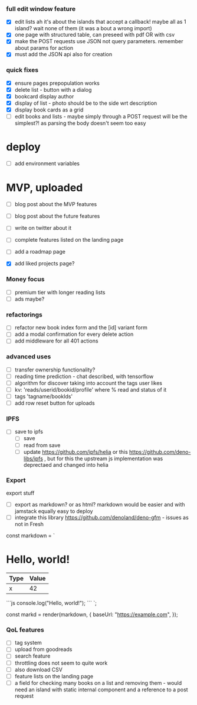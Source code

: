 ### full edit window feature

- [x] edit lists ah it's about the islands that accept a callback! maybe all as
      1 island? wait none of them (it was a bout a wrong import)
- [x] one page with structured table, can preseed with pdf OR with csv
- [x] make the POST requests use JSON not query parameters. remember about
      params for action
- [x] must add the JSON api also for creation

### quick fixes

- [x] ensure pages prepopulation works
- [x] delete list - button with a dialog
- [x] bookcard display author
- [x] display of list - photo should be to the side wrt description
- [x] display book cards as a grid
- [ ] edit books and lists - maybe simply through a POST request will be the simplest?! as parsing the body doesn't seem too easy

# deploy

- [ ] add environment variables

# MVP, uploaded

- [ ] blog post about the MVP features
- [ ] blog post about the future features

- [ ] write on twitter about it
- [ ] complete features listed on the landing page
- [ ] add a roadmap page
- [x] add liked projects page?

### Money focus

- [ ] premium tier with longer reading lists
- [ ] ads maybe?

### refactorings

- [ ] refactor new book index form and the [id] variant form
- [ ] add a modal confirmation for every delete action
- [ ] add middleware for all 401 actions

### advanced uses

- [ ] transfer ownership functionality?
- [ ] reading time prediction - chat described, with tensorflow
- [ ] algorithm for discover taking into account the tags user likes
- [ ] kv: 'reads/userid/bookid/profile' where % read and status of it
- [ ] tags 'tagname/bookIds'
- [ ] add row reset button for uploads

### IPFS

- [ ] save to ipfs
  - [ ] save
  - [ ] read from save
  - [ ] update https://github.com/ipfs/helia or this
        https://github.com/deno-libs/ipfs , but for this the upstream js
        implementation was deprectaed and changed into helia

### Export

export stuff

- [ ] export as markdown? or as html? markdown would be easier and with jamstack
      equally easy to deploy
- [ ] integrate this library https://github.com/denoland/deno-gfm - issues as
      not in Fresh

const markdown = `

# Hello, world!

| Type | Value |
| ---- | ----- |
| x    | 42    |

\`\`\`js console.log("Hello, world!"); \`\`\` `;

const markd = render(markdown, { baseUrl: "https://example.com", });

### QoL features

- [ ] tag system
- [ ] upload from goodreads
- [ ] search feature
- [ ] throttling does not seem to quite work
- [ ] also download CSV
- [ ] feature lists on the landing page
- [ ] a field for checking many books on a list and removing them - would need
      an island with static internal component and a reference to a post request
